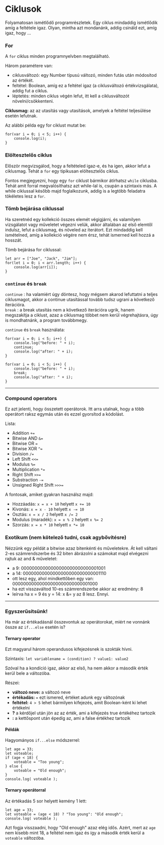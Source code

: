 # Ciklusok
Folyamatosan ismétlődő programrészletek. Egy ciklus mindaddig ismétlődik amíg a feltétele igaz. Olyan, mintha azt mondanánk, addig csináld ezt, amíg igaz, hogy ...

### For
A `for` ciklus minden programnyelvben megtalálható.

Három paramétere van:
* ciklusváltozó: egy Number típusú változó, minden futás után módosítod az értékét.
* feltétel: Boolean, amíg ez a feltétel igaz (a ciklusváltozó értékvizsgálata), addig fut a ciklus.
* léptetés: minden ciklus végén lefut, itt kell a ciklusváltozót növelni/csökkenteni.

**Ciklusmag:** az az utasítás vagy utasítások, amelyek a feltétel teljesülése esetén lefutnak.

Az alábbi példa egy for ciklust mutat be:
```
for(var i = 0; i < 5; i++) {
    console.log(i);
}
```
### Elöltesztelős ciklus
Először megvizsgálod, hogy a feltételed igaz-e, és ha igen, akkor lefut a ciklusmag. Tehát a `for` egy tipikusan elöltesztelős ciklus.

Fontos megjegyezni, hogy egy `for` ciklust bármikor átírhatsz `while` ciklusba. Tehát amit forral megvalósíthatsz azt while-lal is, csupán a szintaxis más. A while ciklussal később majd foglalkozunk, addig is a legtöbb feladatra tökéletes lesz a `for`.

### Tömb bejárása ciklussal
Ha szeretnéd egy kollekció összes elemét végigjárni, és valamilyen vizsgálatot vagy műveletet végezni velük, akkor általában az első elemtől indulsz, lefut a ciklusmag, és növeled az iterátort. Ezt mindaddig kell ismételned, amíg a kollekció végére nem érsz, tehát ismerned kell hozzá a hosszát.

Tömb bejárása for ciklussal:
```
let arr = ["Joe", "Jack", "Jim"];
for(let i = 0; i < arr.length; i++) {
    console.log(arr[i]);
}
```

### `continue` és `break`
`continue` : ha valamiért úgy döntesz, hogy mégsem akarod lefuttatni a teljes ciklusmagot, akkor a continue utasítással tovább tudsz ugrani a következő iterációra.  
`break` : a break utasítás nem a következő iterációra ugrik, hanem megszakítja a ciklust, azaz a ciklusmag többet nem kerül végrehajtásra, úgy is mondhatnánk, a program továbbmegy.

`continue` és `break` használata:
```
for(var i = 0; i < 5; i++) {
    console.log("before: " + i);
    continue;
    console.log("after: " + i);
}
```

```
for(var i = 0; i < 5; i++) {
    console.log("before: " + i);
    break;
    console.log("after: " + i);
}
```

***

### Compound operators
Ez azt jelenti, hogy összetett operátorok. Itt arra utalnak, hogy a több operátort raksz egymás után és ezzel gyorsítod a kódolást.

Lista:
* Addition `+=`
* Bitwise AND `&=`
* Bitwise OR `=`
* Bitwise XOR `^=`
* Division `/=`
* Left Shift `<<=`
* Modulus `%=`
* Multiplication `*=`
* Right Shift `>>=`
* Substraction `-=`
* Unsigned Right Shift `>>>=`
  
A fontosak, amiket gyakran használsz majd:
* Hozzáadás: `x = x + 10`  helyett `x += 10`
* Kivonás: `x = x - 10`  helyett `x -= 10`
* Osztás: `x = x / 2` helyett `x /= 2`
* Modulus (maradék): `x = x % 2` helyett `x %= 2`
* Szorzás: `x = x * 10`  helyett `x *= 10`

### Exotikum (nem kötelező tudni, csak agybővítésre)
Nézzünk egy példát a bitwise azaz bitenkénti és műveletekre. Át kell váltani 2-es számrendszerbe és 32 biten ábrázolni a számokat majd elvégezni rajtuk az and & műveletet:

* a 9: 00000000000000000000000000001001
* a 14: 00000000000000000000000000001110
* ott lesz egy, ahol mindkettőben egy van: 00000000000000000000000000001000
* ha ezt visszaváltod 10-es számrendszerbe akkor az eredmény: 8
* leírva ha x = 9 és y = 14: x &= y az 8 lesz. Ennyi.

***

### Egyszerűsítsünk!
Ha már az értékadásnál összevontuk az operátorokat, miért ne vonnánk össze az `if...else` esetén is?

#### Ternary operator
Ezt magyarul három operandusos kifejezésnek is szokták hívni.

Szintaxis:
`let variablename = (condition) ? value1: value2`  

Szóval ha a kondíció igaz, akkor az első, ha nem akkor a második érték kerül bele a változóba.

Részei:
* **változó neve:** a változó neve
* **értékadás:** `=` ezt ismered, értéket adunk egy változónak
* **feltétel:** `4 > 5` lehet bármilyen kifejezés, amit Boolean-ként ki lehet értékelni
* **?** a kérdőjel után jön az az érték, ami a kifejezés true értékéhez tartozik
* **:** a kettőspont után épedig az, ami a false értékhez tartozik

#### Példák
Hagyományos `if...else` módszerrel:
```
let age = 33;
let voteable;
if (age < 18) {
    voteable = "Too young";
} else {
    voteable = "Old enough";
}
console.log( voteable );
```

#### Ternary operátorral
Az értékadás 5 sor helyett kemény 1 lett:
```
let age = 33;
let voteable = (age < 18) ? "Too young": "Old enough";
console.log( voteable );
```

Azt fogja visszaadni, hogy "Old enough" azaz elég idős. Azért, mert az `age` nem kisebb mint 18, a feltétel nem igaz és így a második érték kerül a `voteable` változóba.